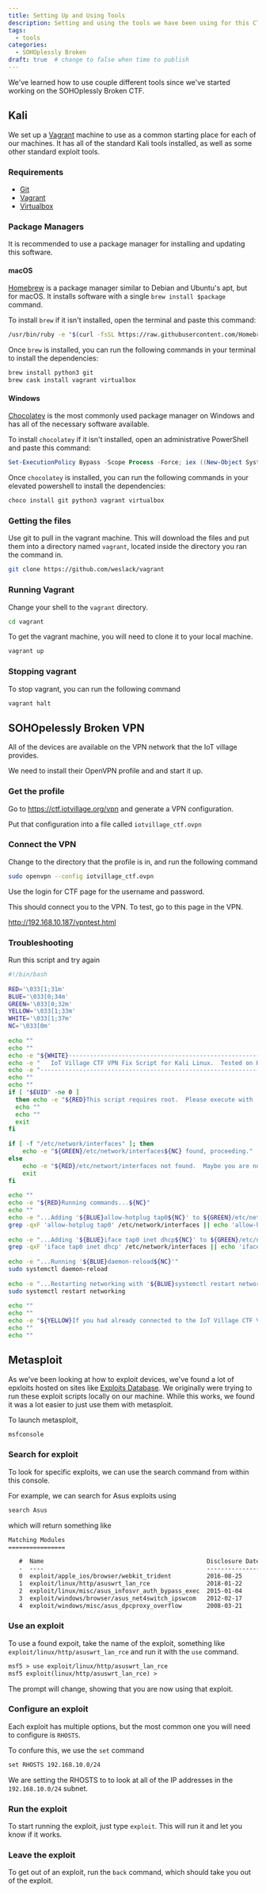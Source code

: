 ```yaml
---
title: Setting Up and Using Tools
description: Setting and using the tools we have been using for this CTF
tags:
  - tools
categories:
  - SOHOplessly Broken
draft: true  # change to false when time to publish
---
```


We've learned how to use couple different tools since we've started working on the SOHOplessly Broken CTF.

## Kali

We set up a [Vagrant](https://vagrantup.com) machine to use as a common starting place for each of our machines. It has all of the standard Kali tools installed, as well as some other standard exploit tools.

### Requirements

* [Git](https://git-scm.com/)
* [Vagrant](https://www.vagrantup.com/)
* [Virtualbox](https://www.virtualbox.org/)

### Package Managers

It is recommended to use a package manager for installing and updating this software.

#### macOS ###

[Homebrew](https://brew.sh/) is a package manager similar to Debian and Ubuntu's apt, but for macOS. It installs software with a single `brew install $package` command.

To install `brew` if it isn't installed, open the terminal and paste this command:
```bash
/usr/bin/ruby -e "$(curl -fsSL https://raw.githubusercontent.com/Homebrew/install/master/install)"
```

Once `brew` is installed, you can run the following commands in your terminal to install the dependencies:
```bash
brew install python3 git
brew cask install vagrant virtualbox
```

#### Windows ###

[Chocolatey](https://chocolatey.org/install) is the most commonly used package manager on Windows and has all of the necessary software available.

To install `chocolatey` if it isn't installed, open an administrative PowerShell and paste this command:
```powershell
Set-ExecutionPolicy Bypass -Scope Process -Force; iex ((New-Object System.Net.WebClient).DownloadString('https://chocolatey.org/install.ps1'))
```

Once `chocolatey` is installed, you can run the following commands in your elevated powershell to install the dependencies:
```powershell
choco install git python3 vagrant virtualbox
```

### Getting the files

Use git to pull in the vagrant machine. This will download the files and put them into a directory named `vagrant`, located inside the directory you ran the command in.

```bash
git clone https://github.com/weslack/vagrant
```

### Running Vagrant

Change your shell to the `vagrant` directory.

```sh
cd vagrant
```

To get the vagrant machine, you will need to clone it to your local machine.

```sh
vagrant up
```

### Stopping vagrant

To stop vagrant, you can run the following command

```sh
vagrant halt
```

## SOHOpelessly Broken VPN

All of the devices are available on the VPN network that the IoT village provides.

We need to install their OpenVPN profile and and start it up.

### Get the profile

Go to https://ctf.iotvillage.org/vpn and generate a VPN configuration.

Put that configuration into a file called `iotvillage_ctf.ovpn`

### Connect the VPN

Change to the directory that the profile is in, and run the following command

```sh
sudo openvpn --config iotvillage_ctf.ovpn
```

Use the login for CTF page for the username and password.

This should connect you to the VPN. To test, go to this page in the VPN.

http://192.168.10.187/vpntest.html

### Troubleshooting

Run this script and try again

```sh
#!/bin/bash
​
RED='\033[1;31m'
BLUE='\033[0;34m'
GREEN='\033[0;32m'
YELLOW='\033[1;33m'
WHITE='\033[1;37m'
NC='\033[0m'
​
echo ""
echo ""
echo -e "${WHITE}---------------------------------------------------------------------------------"
echo -e "   IoT Village CTF VPN Fix Script for Kali Linux.  Tested on Kali Linux 2020.2a"
echo -e "---------------------------------------------------------------------------------${NC}"
echo ""
echo ""
if [ "$EUID" -ne 0 ]
  then echo -e "${RED}This script requires root.  Please execute with 'sudo ./iot-ctf-fix.sh'.${NC}"
  echo ""
  echo ""
  exit
fi
​
if [ -f "/etc/network/interfaces" ]; then
    echo -e "${GREEN}/etc/network/interfaces${NC} found, proceeding."
else
    echo -e "${RED}/etc/networt/interfaces not found.  Maybe you are not using Kali Linux and maybe you should figure this out yourself.${NC}"
    exit
fi
​
echo ""
echo -e "${RED}Running commands...${NC}"
echo ""
echo -e "...Adding '${BLUE}allow-hotplug tap0${NC}' to ${GREEN}/etc/network/interfaces${NC}, if missing"
grep -qxF 'allow-hotplug tap0' /etc/network/interfaces || echo 'allow-hotplug tap0' >> /etc/network/interfaces
​
echo -e "...Adding '${BLUE}iface tap0 inet dhcp${NC}' to ${GREEN}/etc/network/interfaces${NC}, if missing"
grep -qxF 'iface tap0 inet dhcp' /etc/network/interfaces || echo 'iface tap0 inet dhcp' >> /etc/network/interfaces
​
echo -e "...Running '${BLUE}daemon-reload${NC}'"
sudo systemctl daemon-reload
​
echo -e "...Restarting networking with '${BLUE}systemctl restart networking${NC}'"
sudo systemctl restart networking
​
echo ""
echo ""
echo -e "${YELLOW}If you had already connected to the IoT Village CTF VPN before running this script, please disconnect and reconnect.${NC}"
echo ""
echo ""
```

## Metasploit

As we've been looking at how to exploit devices, we've found a lot of epxloits hosted on sites like [Exploits Database](https://www.exploit-db.com/). We originally were trying to run these exploit scripts locally on our machine. While this works, we found it was a lot easier to just use them with metasploit.

To launch metasploit,

```sh
msfconsole
```

### Search for exploit

To look for specific exploits, we can use the search command from within this console.

For example, we can search for Asus exploits using 

```txt
search Asus
```

which will return something like

```txt
Matching Modules
================

   #  Name                                              Disclosure Date  Rank       Check  Description
   -  ----                                              ---------------  ----       -----  -----------
   0  exploit/apple_ios/browser/webkit_trident          2016-08-25       manual     No     WebKit not_number defineProperties UAF
   1  exploit/linux/http/asuswrt_lan_rce                2018-01-22       excellent  No     AsusWRT LAN Unauthenticated Remote Code Execution
   2  exploit/linux/misc/asus_infosvr_auth_bypass_exec  2015-01-04       excellent  No     ASUS infosvr Auth Bypass Command Execution
   3  exploit/windows/browser/asus_net4switch_ipswcom   2012-02-17       normal     No     ASUS Net4Switch ipswcom.dll ActiveX Stack Buffer Overflow
   4  exploit/windows/misc/asus_dpcproxy_overflow       2008-03-21       average    No     Asus Dpcproxy Buffer Overflow
```

### Use an exploit

To use a found expoit, take the name of the exploit, something like `exploit/linux/http/asuswrt_lan_rce` and run it with the `use` command.

```txt
msf5 > use exploit/linux/http/asuswrt_lan_rce
msf5 exploit(linux/http/asuswrt_lan_rce) >
```

The prompt will change, showing that you are now using that exploit.

### Configure an exploit

Each exploit has multiple options, but the most common one you will need to configure is `RHOSTS`.

To confure this, we use the `set` command

```txt
set RHOSTS 192.168.10.0/24
```

We are setting the RHOSTS to to look at all of the IP addresses in the `192.168.10.0/24` subnet.

### Run the exploit

To start running the exploit, just type `exploit`. This will run it and let you know if it works.

### Leave the exploit

To get out of an exploit, run the `back` command, which should take you out of the exploit.
